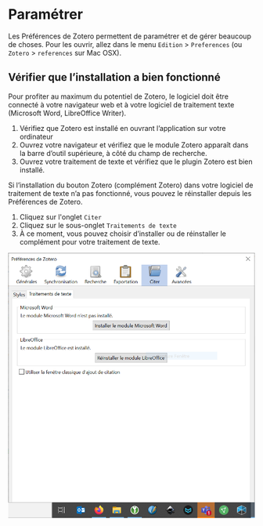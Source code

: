 # Paramétrer

Les Préférences de Zotero permettent de paramétrer et de gérer beaucoup de choses. Pour les ouvrir, allez dans le menu `Edition` > `Preferences` (ou `Zotero` > `references` sur Mac OSX).


## Vérifier que l’installation a bien fonctionné

Pour profiter au maximum du potentiel de Zotero, le logiciel doit être connecté à votre navigateur web et à votre logiciel de traitement texte (Microsoft Word, LibreOffice Writer). 

1. Vérifiez que Zotero est installé en ouvrant l’application sur votre ordinateur
2. Ouvrez votre navigateur et vérifiez que le module Zotero apparaît dans la barre d’outil supérieure, à côté du champ de recherche.
3. Ouvrez votre traitement de texte et vérifiez que le plugin Zotero est bien installé. 

Si l’installation du bouton Zotero (complément Zotero) dans votre logiciel de traitement de texte n’a pas fonctionné, vous pouvez le réinstaller depuis les Préférences de Zotero.

1. Cliquez sur l'onglet `Citer`
2. Cliquez sur le sous-onglet `Traitements de texte`
3. À ce moment, vous pouvez choisir d’installer ou de réinstaller le complément pour votre traitement de texte.

![](img/parametrer-traitement-texte.PNG)